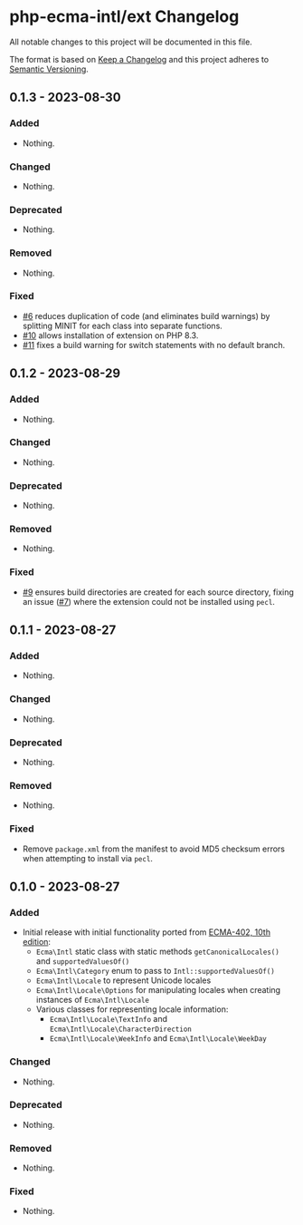 # php-ecma-intl/ext Changelog

All notable changes to this project will be documented in this file.

The format is based on [Keep a Changelog](https://keepachangelog.com/en/1.1.0/)
and this project adheres to [Semantic Versioning](https://semver.org/spec/v2.0.0.html).

## 0.1.3 - 2023-08-30

### Added

- Nothing.

### Changed

- Nothing.

### Deprecated

- Nothing.

### Removed

- Nothing.

### Fixed

- [#6](https://github.com/php-ecma-intl/ext/pull/6) reduces duplication of code (and eliminates build warnings) by splitting MINIT for each class into separate functions.
- [#10](https://github.com/php-ecma-intl/ext/pull/10) allows installation of extension on PHP 8.3.
- [#11](https://github.com/php-ecma-intl/ext/pull/11) fixes a build warning for switch statements with no default branch.


## 0.1.2 - 2023-08-29

### Added

- Nothing.

### Changed

- Nothing.

### Deprecated

- Nothing.

### Removed

- Nothing.

### Fixed

- [#9](https://github.com/php-ecma-intl/ext/pull/9) ensures build directories are created for each source directory, fixing an issue ([#7](https://github.com/php-ecma-intl/ext/issues/7)) where the extension could not be installed using `pecl`.


## 0.1.1 - 2023-08-27

### Added

- Nothing.

### Changed

- Nothing.

### Deprecated

- Nothing.

### Removed

- Nothing.

### Fixed

- Remove `package.xml` from the manifest to avoid MD5 checksum errors when attempting to install via `pecl`.


## 0.1.0 - 2023-08-27

### Added

- Initial release with initial functionality ported from [ECMA-402, 10th edition](https://402.ecma-international.org/10.0/):
  - `Ecma\Intl` static class with static methods `getCanonicalLocales()` and `supportedValuesOf()`
  - `Ecma\Intl\Category` enum to pass to `Intl::supportedValuesOf()`
  - `Ecma\Intl\Locale` to represent Unicode locales
  - `Ecma\Intl\Locale\Options` for manipulating locales when creating instances of `Ecma\Intl\Locale`
  - Various classes for representing locale information:
    - `Ecma\Intl\Locale\TextInfo` and `Ecma\Intl\Locale\CharacterDirection`
    - `Ecma\Intl\Locale\WeekInfo` and `Ecma\Intl\Locale\WeekDay`

### Changed

- Nothing.

### Deprecated

- Nothing.

### Removed

- Nothing.

### Fixed

- Nothing.
